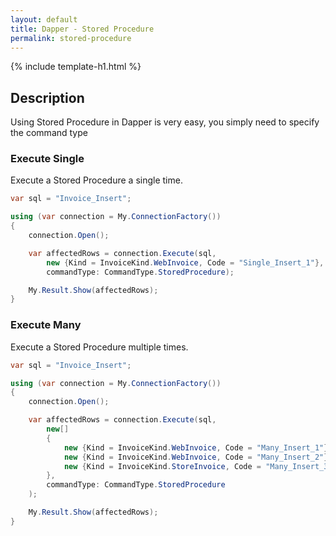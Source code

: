 ```yaml
---
layout: default
title: Dapper - Stored Procedure 
permalink: stored-procedure
---
```


{% include template-h1.html %}

## Description
Using Stored Procedure in Dapper is very easy, you simply need to specify the command type

### Execute Single
Execute a Stored Procedure a single time.

```csharp
var sql = "Invoice_Insert";

using (var connection = My.ConnectionFactory())
{
	connection.Open();

	var affectedRows = connection.Execute(sql,
		new {Kind = InvoiceKind.WebInvoice, Code = "Single_Insert_1"},
		commandType: CommandType.StoredProcedure);

	My.Result.Show(affectedRows);
}
```

### Execute Many
Execute a Stored Procedure multiple times.

```csharp
var sql = "Invoice_Insert";

using (var connection = My.ConnectionFactory())
{
	connection.Open();

	var affectedRows = connection.Execute(sql,
		new[]
		{
			new {Kind = InvoiceKind.WebInvoice, Code = "Many_Insert_1"},
			new {Kind = InvoiceKind.WebInvoice, Code = "Many_Insert_2"},
			new {Kind = InvoiceKind.StoreInvoice, Code = "Many_Insert_3"}
		},
		commandType: CommandType.StoredProcedure
	);

	My.Result.Show(affectedRows);
}
```
